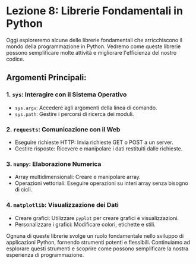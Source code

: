 # Lezione 8: Librerie Fondamentali in Python

Oggi esploreremo alcune delle librerie fondamentali che arricchiscono il mondo della programmazione in Python. Vedremo come queste librerie possono semplificare molte attività e migliorare l'efficienza del nostro codice.

## Argomenti Principali:

### 1. `sys`: Interagire con il Sistema Operativo
   - `sys.argv`: Accedere agli argomenti della linea di comando.
   - `sys.path`: Gestire i percorsi di ricerca dei moduli.

### 2. `requests`: Comunicazione con il Web
   - Eseguire richieste HTTP: Invia richieste GET o POST a un server.
   - Gestire risposte: Ricevere e manipolare i dati restituiti dalle richieste.

### 3. `numpy`: Elaborazione Numerica
   - Array multidimensionali: Creare e manipolare array.
   - Operazioni vettoriali: Eseguire operazioni su interi array senza bisogno di cicli.

### 4. `matplotlib`: Visualizzazione dei Dati
   - Creare grafici: Utilizzare `pyplot` per creare grafici e visualizzazioni.
   - Personalizzare i grafici: Modificare colori, etichette e stili.

Ognuna di queste librerie svolge un ruolo fondamentale nello sviluppo di applicazioni Python, fornendo strumenti potenti e flessibili. Continuiamo ad esplorare questi strumenti e scoprire come possono semplificare la nostra esperienza di programmazione.
